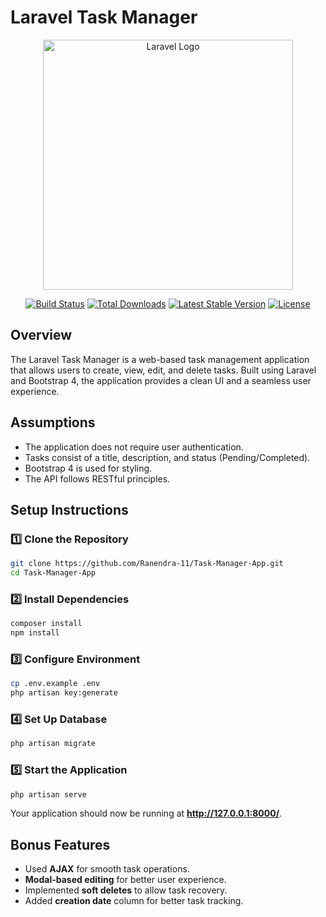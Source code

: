 # Laravel Task Manager

<p align="center"><a href="https://laravel.com" target="_blank"><img src="https://raw.githubusercontent.com/laravel/art/master/logo-lockup/5%20SVG/2%20CMYK/1%20Full%20Color/laravel-logolockup-cmyk-red.svg" width="400" alt="Laravel Logo"></a></p>

<p align="center">
<a href="https://github.com/laravel/framework/actions"><img src="https://github.com/laravel/framework/workflows/tests/badge.svg" alt="Build Status"></a>
<a href="https://packagist.org/packages/laravel/framework"><img src="https://img.shields.io/packagist/dt/laravel/framework" alt="Total Downloads"></a>
<a href="https://packagist.org/packages/laravel/framework"><img src="https://img.shields.io/packagist/v/laravel/framework" alt="Latest Stable Version"></a>
<a href="https://packagist.org/packages/laravel/framework"><img src="https://img.shields.io/packagist/l/laravel/framework" alt="License"></a>
</p>

## Overview

The Laravel Task Manager is a web-based task management application that allows users to create, view, edit, and delete tasks. Built using Laravel and Bootstrap 4, the application provides a clean UI and a seamless user experience.

## Assumptions
- The application does not require user authentication.
- Tasks consist of a title, description, and status (Pending/Completed).
- Bootstrap 4 is used for styling.
- The API follows RESTful principles.

## Setup Instructions

### 1️⃣ Clone the Repository
```bash
git clone https://github.com/Ranendra-11/Task-Manager-App.git
cd Task-Manager-App
```

### 2️⃣ Install Dependencies
```bash
composer install
npm install
```

### 3️⃣ Configure Environment
```bash
cp .env.example .env
php artisan key:generate
```

### 4️⃣ Set Up Database
```bash
php artisan migrate
```

### 5️⃣ Start the Application
```bash
php artisan serve
```
Your application should now be running at **http://127.0.0.1:8000/**.

## Bonus Features
- Used **AJAX** for smooth task operations.
- **Modal-based editing** for better user experience.
- Implemented **soft deletes** to allow task recovery.
- Added **creation date** column for better task tracking.

